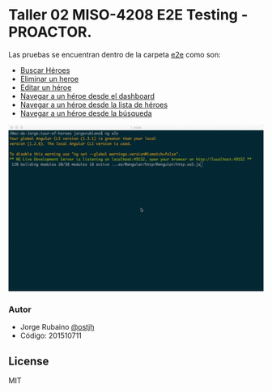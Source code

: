 # Taller 02 MISO-4208 E2E Testing - PROACTOR.

Las pruebas se encuentran dentro de la carpeta [e2e] como son:

* [Buscar Héroes]
* [Eliminar un heroe]
* [Editar un héroe]
* [Navegar a un héroe desde el dashboard]
* [Navegar a un héroe desde la lista de héroes]
* [Navegar a un héroe desde la búsqueda]

![proactor](https://github.com/jhrubiano10/Taller_02_MISO_4208_E2E_Testing/blob/master/images/proactor.gif?raw=true)


### Autor
* Jorge Rubaino [@ostjh]
* Código: 201510711


License
----
MIT

[@ostjh]:https://twitter.com/ostjh
[e2e]:https://github.com/jhrubiano10/Taller_02_MISO_4208_E2E_Testing/tree/master/proactor/e2e
[Buscar Héroes]:https://github.com/jhrubiano10/Taller_02_MISO_4208_E2E_Testing/blob/master/proactor/e2e/app.e2e-spec.ts#L10
[Eliminar un heroe]:https://github.com/jhrubiano10/Taller_02_MISO_4208_E2E_Testing/blob/master/proactor/e2e/app.e2e-spec.ts#L83
[Editar un héroe]:https://github.com/jhrubiano10/Taller_02_MISO_4208_E2E_Testing/blob/master/proactor/e2e/app.e2e-spec.ts#L30
[Navegar a un héroe desde el dashboard]:https://github.com/jhrubiano10/Taller_02_MISO_4208_E2E_Testing/blob/master/proactor/e2e/app.e2e-spec.ts#L15
[Navegar a un héroe desde la lista de héroes]:https://github.com/jhrubiano10/Taller_02_MISO_4208_E2E_Testing/blob/master/proactor/e2e/app.e2e-spec.ts#L20
[Navegar a un héroe desde la búsqueda]:https://github.com/jhrubiano10/Taller_02_MISO_4208_E2E_Testing/blob/master/proactor/e2e/app.e2e-spec.ts#L25
